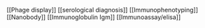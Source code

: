 [[Phage display]]
[[serological diagnosis]]
[[Immunophenotyping]]
[[Nanobody]]
[[Immunoglobulin Igm]]
[[Immunoassay/elisa]]
